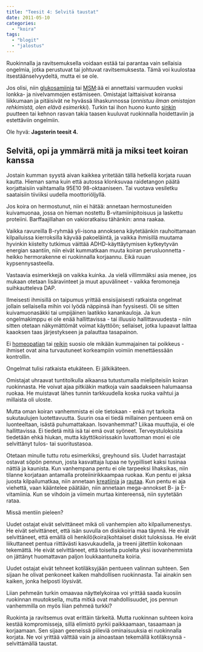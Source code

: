 ```yaml
---
title: "Teesit 4: Selvitä taustat"
date: 2011-05-10
categories: 
  - "koira"
tags: 
  - "blogit"
  - "jalostus"
---
```


Ruokinnalla ja ravitsemuksella voidaan estää tai parantaa vain sellaisia ongelmia, jotka perustuvat tai johtuvat ravitsemuksesta. Tämä voi kuulostaa itsestäänselvyydeltä, mutta ei se ole.

<!--more-->

Jos olisi, niin [glukosamiinia](https://www.katiska.eu/tieto/koira-nivelet/glukosamiini-koiralle/) tai [MSM](https://www.katiska.eu/tieto/koira-nivelet/msm/):ää ei annettaisi varmuuden vuoksi lonkka- ja nivelvammojen estämiseen. Omistajat laittaisivat koiransa liikkumaan ja pitäisivät ne hyvässä lihaskunnossa (_onnistuu ilman omistajan rehkimistä, olen elävä esimerkki_). Turkin tai ihon huono kunto [sinkin](https://www.katiska.eu/tieto/koira-tarve-mineraali/sinkki-valokeilassa/) puutteen tai kehnon rasvan takia taasen kuuluvat ruokinnalla hoidettaviin ja estettäviin ongelmiin.

Ole hyvä: **Jagsterin teesit 4.**

## Selvitä, opi ja ymmärrä mitä ja miksi teet koiran kanssa

Jostain kumman syystä aivan kaikkea yritetään tällä hetkellä korjata ruuan kautta. Hieman sama kuin että autossa klonksuvaa raidetangon päätä korjattaisiin vaihtamalla 95E10 98-oktaaniseen. Tai vuotava vesiletku saataisiin tiiviiksi uudella moottoriöljyllä.

Jos koira on hermostunut, niin ei hätää: annetaan hermostuneiden kuivamuonaa, jossa on hieman nostettu B-vitamiinipitoisuus ja laskettu proteiini. Barffaajillahan on vakioratkaisu tähänkin: anna raakaa.

Vaikka ravureilla B-ryhmää yli-isona annoksena käytetäänkin rauhoittamaan kilpailuissa kierroksilla käyvää pakoeläintä, ja vaikka ihmisillä muutama hyvinkin kiistelty tutkimus väittää ADHD-käyttäytymisen kytkeytyvän energian saantiin, niin eivät kummatkaan muuta koiran perusluonnetta - heikko hermorakenne ei ruokinnalla korjaannu. Eikä ruuan kypsennysasteella.

Vastaavia esimerkkejä on vaikka kuinka. Ja vielä villimmäksi asia menee, jos mukaan otetaan lisäravinteet ja muut apuvälineet - vaikka feromoneja suihkautteleva DAP.

Ilmeisesti ihmisillä on taipumus yrittää ensisijaisesti ratkaista ongelmat jollain sellaisella mihin voi lyödä näppinsä ihan fyysisesti. Oli se sitten kuivamuonasäkki tai umpijäinen laatikko kanankauloja. Ja kun ongelmakimppu ei ole enää hallittavissa - tai illuusio hallittavuudesta - niin sitten otetaan näkymättömät voimat käyttöön; sellaiset, jotka lupaavat laittaa kaaoksen taas järjestykseen ja palauttaa tasapainon.

Ei [homeopatian](https://www.katiska.eu/tieto/uskomushoidot/tehoaako-homeopatia/) tai [reikin](https://www.katiska.eu/tieto/uskomushoidot/reiki/) suosio ole mikään kummajainen tai poikkeus - ihmiset ovat aina turvautuneet korkeampiin voimiin menettäessään kontrollin.

Ongelmat tulisi ratkaista etukäteen. Ei jälkikäteen.

Omistajat uhraavat tuntitolkulla aikaansa tutustumalla mielipiteisiin koiran ruokinnasta. He voivat ajaa pitkiäkin matkoja vain saadakseen halumaansa ruokaa. He muistavat lähes tunnin tarkkuudella koska ruoka vaihtui ja millaista oli uloste.

Mutta oman koiran vanhemmista ei ole tietokaan - enkä nyt tarkoita sukutaulujen luotettavuutta. Suurin osa ei tiedä millainen pentueen emä on luonteeltaan, isästä puhumattakaan. Isovanhemmat? Liikaa muuttujia, ei ole hallittavissa. Ei tiedetä mitä isä tai emä ovat syöneet. Terveystuloksista tiedetään ehkä hiukan, mutta käyttökoirissakin luvattoman moni ei ole selvittänyt tulos- tai suoritustasoa.

Otetaan minulle tuttu rotu esimerkiksi, greyhound siis. Uudet harrastajat ostavat söpön pennun, josta kasvattaja lupaa ne tyypilliset kaksi tusinaa nättiä ja kaunista. Kun vanhempana pentu ei ole tarpeeksi lihaksikas, niin tilanne korjataan antamalla proteiinirikkaampaa ruokaa. Kun pentu ei jaksa juosta kilpailumatkaa, niin annetaan [kreatiinia](https://www.katiska.eu/tieto/treenin-lisat/kreatiini/) ja [rautaa](https://www.katiska.eu/tieto/ravitsemus/rauta-ja-koiran-ruokinta/). Kun pentu ei aja viehettä, vaan kääntelee päätään, niin annetaan mega-annokset B- ja E-vitamiinia. Kun se vihdoin ja viimein murtaa kintereensä, niin syytetään rataa.

Missä mentiin pieleen?

Uudet ostajat eivät selvittäneet mikä oli vanhempien aito kilpailumenestys. He eivät selvittäneet, että isän suvulla on diskikoiria maa täynnä. He eivät selvittäneet, että emällä oli henkilö(koira)kohtaiset diskit tuloksissa. He eivät liikuttaneet pentua riittävästi kasvukaudella, ja treeni jätettiin kokonaan tekemättä. He eivät selvittäneet, että toiselta puolelta yksi isovanhemmista on jättänyt huomattavan paljon loukkaantuneita koiria.

Uudet ostajat eivät tehneet kotiläksyjään pentueen valinnan suhteen. Sen sijaan he olivat penkoneet kaiken mahdollisen ruokinnasta. Tai ainakin sen kaiken, jonka helposti löysivät.

Liian pehmeän turkin omaavaa näyttelykoiraa voi yrittää saada kuosiin ruokinnan muutoksella, mutta mitkä ovat mahdollisuudet, jos pennun vanhemmilla on myös liian pehmeä turkki?

Ruokinta ja ravitsemus ovat erittäin tärkeitä. Mutta ruokinnan suhteen koira kestää kompromisseja, sillä elimistö pyrkii paikkaamaan, tasaamaan ja korjaamaan. Sen sijaan geeneissä piileviä ominaisuuksia ei ruokinnalla korjata. Ne voi yrittää välttää vain ja ainoastaan tekemällä kotiläksynsä - selvittämällä taustat.

